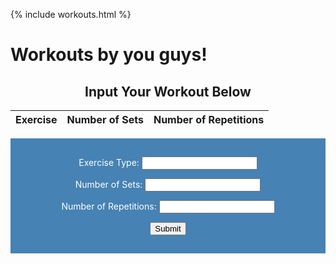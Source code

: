 {% include workouts.html %}
# Workouts by you guys!
<body>
<h2 style="text-align:center">Input Your Workout Below</h2>
<style>
    form {
            display: block;
            margin-left: auto;
            margin-right: auto;
            background-color: #4682B4;
            border: white;
            color: white;
            padding: 15px 32px;
            text-align: center;
        }
</style>

<!-- UPDATES WITH NEW API-->
<table>
  <thead>
  <tr>
    <th>Exercise</th>
    <th>Number of Sets</th>
    <th>Number of Repetitions</th>
  </tr>
  </thead>
  <tbody id="result">
    <!-- javascript generated data -->
  </tbody>
</table>

<form action="javascript:create_inputworkout()">
    <p><label>
        Exercise Type:
        <input type="text" name="exerciseType" id=
        "exerciseType" required>
    </label></p>
    <p><label>
        Number of Sets:
        <input type="integer" name="sets" id="sets" required>
    </label></p>
    <p><label>
        Number of Repetitions:
        <input type="integer" name="reps" id="reps" required>
    </label></p>
    <p>
        <button>Submit</button>
    </p>
</form>
<!-- Fetch data from backend api-->
<script>
  // prepare HTML result container for new output
  const resultContainer = document.getElementById("result");
  // prepare URL's to allow easy switch from deployment and localhost
  const url = "http://192.168.0.117:8081/api/Inputworkout"
  //const url = "https://teambaddieflask.duckdns.org/api/Inputworkout 
  const create_fetch = url + '/create';
  const read_fetch = url + '/';
  // Load users on page entry
  read_inputworkout();
  // Display User Table, data is fetched from Backend Database
  function read_inputworkout() {
    // prepare fetch options
    const read_options = {
      method: 'GET', // *GET, POST, PUT, DELETE, etc.
      mode: 'cors', // no-cors, *cors, same-origin
      cache: 'default', // *default, no-cache, reload, force-cache, only-if-cached
      credentials: 'omit', // include, *same-origin, omit
      headers: {
        'Content-Type': 'application/json'
      },
    };
    // fetch the data from API
    fetch(read_fetch, read_options)
      // response is a RESTful "promise" on any successful fetch
      .then(response => {
        // check for response errors
        if (response.status !== 200) {
            const errorMsg = 'Database read error: ' + response.status;
            console.log(errorMsg);
            const tr = document.createElement("tr");
            const td = document.createElement("td");
            td.innerHTML = errorMsg;
            tr.appendChild(td);
            resultContainer.appendChild(tr);
            return;
        }
        // valid response will have json data
        response.json().then(data => {
            console.log(data);
            for (let row in data) {
              console.log(data[row]);
              add_row(data[row]);
            }
        })
    })
    // catch fetch errors (ie ACCESS to server blocked)
    .catch(err => {
      console.error(err);
      const tr = document.createElement("tr");
      const td = document.createElement("td");
      td.innerHTML = err;
      tr.appendChild(td);
      resultContainer.appendChild(tr);
    });
  }
  function create_inputworkout(){
    const body = {
        exerciseType: document.getElementById("exerciseType").value,
        sets: document.getElementById("sets").value,
        reps: document.getElementById("reps").value,
    };
    const requestOptions = {
        method: 'POST',
        body: JSON.stringify(body),
        headers: {
            "content-type": "application/json",
            'Authorization': 'Bearer my-token',
        },
    };
    // URL for Create API
    // Fetch API call to the database to create a new user
    fetch(create_fetch, requestOptions)
      .then(response => {
        // trap error response from Web API
        if (response.status !== 200) {
          const errorMsg = 'Database create error: ' + response.status;
          console.log(errorMsg);
          const tr = document.createElement("tr");
          const td = document.createElement("td");
          td.innerHTML = errorMsg;
          tr.appendChild(td);
          resultContainer.appendChild(tr);
          return;
        }
        // response contains valid result
        response.json().then(data => {
            console.log(data);
            //add a table row for the new/created userid
            add_row(data);
        })
    })
  }
  function add_row(data) {
    const tr = document.createElement("tr");
    const exerciseType = document.createElement("td");
    const reps = document.createElement("td");
    const sets = document.createElement("td");
    // obtain data that is specific to the API
    exerciseType.innerHTML = data.exerciseType;
    sets.innerHTML = data.sets;
    reps.innerHTML = data.reps;
    // add HTML to container
    tr.appendChild(exerciseType);
    tr.appendChild(sets);
    tr.appendChild(reps);

    resultContainer.appendChild(tr);
  }
</script>

<!-- END OF NEW -->









